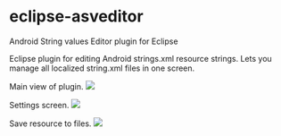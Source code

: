 eclipse-asveditor
=================

Android String values Editor plugin for Eclipse

Eclipse plugin for editing Android strings.xml resource strings. Lets you manage all localized string.xml files in one screen.

Main view of plugin.
<img src="https://cloud.githubusercontent.com/assets/800300/4965602/cbbe98b8-678b-11e4-99ce-a056874ad68b.png">

Settings screen.
<img src="https://cloud.githubusercontent.com/assets/800300/4965604/d4d1edba-678b-11e4-8249-a0a30772d3d6.png">

Save resource to files.
<img src="https://cloud.githubusercontent.com/assets/800300/4965613/d4f6e5de-678b-11e4-86a6-fa83f448342a.png">
